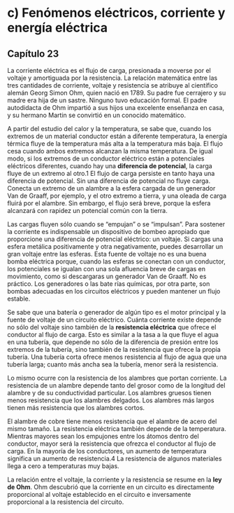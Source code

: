 # c) Fenómenos eléctricos, corriente y energía eléctrica

## Capítulo 23

La corriente eléctrica es el flujo de carga, presionada a moverse por el voltaje y amortiguada por la resistencia. La relación matemática entre las tres cantidades de corriente, voltaje y resistencia se atribuye al científico alemán Georg Simon Ohm, quien nació en 1789. Su padre fue cerrajero y su madre era hija de un sastre. Ninguno tuvo educación formal. El padre autodidacta de Ohm impartió a sus hijos una excelente enseñanza en casa, y su hermano Martin se convirtió en un conocido matemático.

A partir del estudio del calor y la temperatura, se sabe que, cuando los extremos de un material conductor están a diferente temperatura, la energía térmica fluye de la temperatura más alta a la temperatura más baja. El flujo cesa cuando ambos extremos alcanzan la misma temperatura. De igual modo, si los extremos de un conductor eléctrico están a potenciales eléctricos diferentes, cuando hay una **diferencia de potencial**, la carga fluye de un extremo al otro.1 El flujo de carga persiste en tanto haya una diferencia de potencial. Sin una diferencia de potencial no fluye carga. Conecta un extremo de un alambre a la esfera cargada de un generador Van de Graaff, por ejemplo, y el otro extremo a tierra, y una oleada de carga fluirá por el alambre. Sin embargo, el flujo será breve, porque la esfera alcanzará con rapidez un potencial común con la tierra.

Las cargas fluyen sólo cuando se “empujan” o se “impulsan”. Para sostener la corriente es indispensable un dispositivo de bombeo apropiado que proporcione una diferencia de potencial eléctrico: un voltaje. Si cargas una esfera metálica positivamente y otra negativamente, puedes desarrollar un gran voltaje entre las esferas. Esta fuente de voltaje no es una buena bomba eléctrica porque, cuando las esferas se conectan con un conductor, los potenciales se igualan con una sola afluencia breve de cargas en movimiento, como si descargaras un generador Van de Graaff. No es práctico. Los generadores o las bate rías químicas, por otra parte, son bombas adecuadas en los circuitos eléctricos y pueden mantener un flujo estable.

Se sabe que una batería o generador de algún tipo es el motor principal y la fuente de voltaje de un circuito eléctrico. Cuánta corriente existe depende no sólo del voltaje sino también de la **resistencia eléctrica** que ofrece el conductor al flujo de carga. Esto es similar a la tasa a la que fluye el agua en una tubería, que depende no sólo de la diferencia de presión entre los extremos de la tubería, sino también de la resistencia que ofrece la propia tubería. Una tubería corta ofrece menos resistencia al flujo de agua que una tubería larga; cuanto más ancha sea la tubería, menor será la resistencia.&#x20;

Lo mismo ocurre con la resistencia de los alambres que portan corriente. La resistencia de un alambre depende tanto del grosor como de la longitud del alambre y de su conductividad particular. Los alambres gruesos tienen menos resistencia que los alambres delgados. Los alambres más largos tienen más resistencia que los alambres cortos.&#x20;

El alambre de cobre tiene menos resistencia que el alambre de acero del mismo tamaño. La resistencia eléctrica también depende de la temperatura. Mientras mayores sean los empujones entre los átomos dentro del conductor, mayor será la resistencia que ofrezca el conductor al flujo de carga. En la mayoría de los conductores, un aumento de temperatura significa un aumento de resistencia.4 La resistencia de algunos materiales llega a cero a temperaturas muy bajas.

La relación entre el voltaje, la corriente y la resistencia se resume en la **ley de Ohm**. Ohm descubrió que la corriente en un circuito es directamente proporcional al voltaje establecido en el circuito e inversamente proporcional a la resistencia del circuito.
